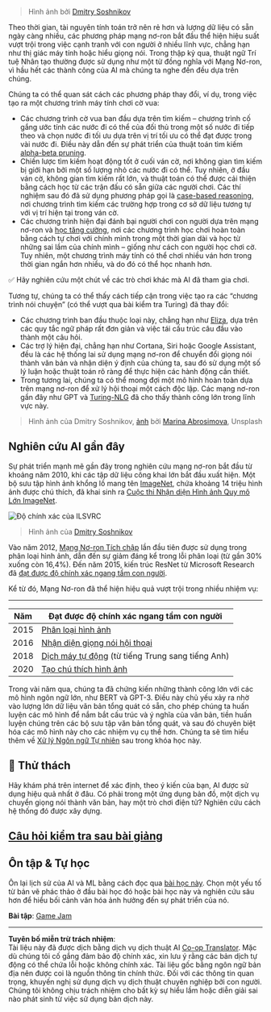 <!--
CO_OP_TRANSLATOR_METADATA:
{
  "original_hash": "5d1cbc67a9690adb5b33adf297794087",
  "translation_date": "2025-08-29T12:32:34+00:00",
  "source_file": "lessons/1-Intro/README.md",
  "language_code": "vi"
}
-->
> Hình ảnh bởi [Dmitry Soshnikov](http://soshnikov.com)

Theo thời gian, tài nguyên tính toán trở nên rẻ hơn và lượng dữ liệu có sẵn ngày càng nhiều, các phương pháp mạng nơ-ron bắt đầu thể hiện hiệu suất vượt trội trong việc cạnh tranh với con người ở nhiều lĩnh vực, chẳng hạn như thị giác máy tính hoặc hiểu giọng nói. Trong thập kỷ qua, thuật ngữ Trí tuệ Nhân tạo thường được sử dụng như một từ đồng nghĩa với Mạng Nơ-ron, vì hầu hết các thành công của AI mà chúng ta nghe đến đều dựa trên chúng.

Chúng ta có thể quan sát cách các phương pháp thay đổi, ví dụ, trong việc tạo ra một chương trình máy tính chơi cờ vua:

* Các chương trình cờ vua ban đầu dựa trên tìm kiếm – chương trình cố gắng ước tính các nước đi có thể của đối thủ trong một số nước đi tiếp theo và chọn nước đi tối ưu dựa trên vị trí tối ưu có thể đạt được trong vài nước đi. Điều này dẫn đến sự phát triển của thuật toán tìm kiếm [alpha-beta pruning](https://en.wikipedia.org/wiki/Alpha%E2%80%93beta_pruning).
* Chiến lược tìm kiếm hoạt động tốt ở cuối ván cờ, nơi không gian tìm kiếm bị giới hạn bởi một số lượng nhỏ các nước đi có thể. Tuy nhiên, ở đầu ván cờ, không gian tìm kiếm rất lớn, và thuật toán có thể được cải thiện bằng cách học từ các trận đấu có sẵn giữa các người chơi. Các thí nghiệm sau đó đã sử dụng phương pháp gọi là [case-based reasoning](https://en.wikipedia.org/wiki/Case-based_reasoning), nơi chương trình tìm kiếm các trường hợp trong cơ sở dữ liệu tương tự với vị trí hiện tại trong ván cờ.
* Các chương trình hiện đại đánh bại người chơi con người dựa trên mạng nơ-ron và [học tăng cường](https://en.wikipedia.org/wiki/Reinforcement_learning), nơi các chương trình học chơi hoàn toàn bằng cách tự chơi với chính mình trong một thời gian dài và học từ những sai lầm của chính mình – giống như cách con người học chơi cờ. Tuy nhiên, một chương trình máy tính có thể chơi nhiều ván hơn trong thời gian ngắn hơn nhiều, và do đó có thể học nhanh hơn.

✅ Hãy nghiên cứu một chút về các trò chơi khác mà AI đã tham gia chơi.

Tương tự, chúng ta có thể thấy cách tiếp cận trong việc tạo ra các “chương trình nói chuyện” (có thể vượt qua bài kiểm tra Turing) đã thay đổi:

* Các chương trình ban đầu thuộc loại này, chẳng hạn như [Eliza](https://en.wikipedia.org/wiki/ELIZA), dựa trên các quy tắc ngữ pháp rất đơn giản và việc tái cấu trúc câu đầu vào thành một câu hỏi.
* Các trợ lý hiện đại, chẳng hạn như Cortana, Siri hoặc Google Assistant, đều là các hệ thống lai sử dụng mạng nơ-ron để chuyển đổi giọng nói thành văn bản và nhận diện ý định của chúng ta, sau đó sử dụng một số lý luận hoặc thuật toán rõ ràng để thực hiện các hành động cần thiết.
* Trong tương lai, chúng ta có thể mong đợi một mô hình hoàn toàn dựa trên mạng nơ-ron để xử lý hội thoại một cách độc lập. Các mạng nơ-ron gần đây như GPT và [Turing-NLG](https://turing.microsoft.com/) đã cho thấy thành công lớn trong lĩnh vực này.

> Hình ảnh của Dmitry Soshnikov, [ảnh](https://unsplash.com/photos/r8LmVbUKgns) bởi [Marina Abrosimova](https://unsplash.com/@abrosimova_marina_foto), Unsplash

## Nghiên cứu AI gần đây

Sự phát triển mạnh mẽ gần đây trong nghiên cứu mạng nơ-ron bắt đầu từ khoảng năm 2010, khi các tập dữ liệu công khai lớn bắt đầu xuất hiện. Một bộ sưu tập hình ảnh khổng lồ mang tên [ImageNet](https://en.wikipedia.org/wiki/ImageNet), chứa khoảng 14 triệu hình ảnh được chú thích, đã khai sinh ra [Cuộc thi Nhận diện Hình ảnh Quy mô Lớn ImageNet](https://image-net.org/challenges/LSVRC/).

![Độ chính xác của ILSVRC](../../../../lessons/1-Intro/images/ilsvrc.gif)

> Hình ảnh của [Dmitry Soshnikov](http://soshnikov.com)

Vào năm 2012, [Mạng Nơ-ron Tích chập](../4-ComputerVision/07-ConvNets/README.md) lần đầu tiên được sử dụng trong phân loại hình ảnh, dẫn đến sự giảm đáng kể trong lỗi phân loại (từ gần 30% xuống còn 16,4%). Đến năm 2015, kiến trúc ResNet từ Microsoft Research đã [đạt được độ chính xác ngang tầm con người](https://doi.org/10.1109/ICCV.2015.123).

Kể từ đó, Mạng Nơ-ron đã thể hiện hiệu quả vượt trội trong nhiều nhiệm vụ:

---

Năm | Đạt được độ chính xác ngang tầm con người
-----|--------
2015 | [Phân loại hình ảnh](https://doi.org/10.1109/ICCV.2015.123)
2016 | [Nhận diện giọng nói hội thoại](https://arxiv.org/abs/1610.05256)
2018 | [Dịch máy tự động](https://arxiv.org/abs/1803.05567) (từ tiếng Trung sang tiếng Anh)
2020 | [Tạo chú thích hình ảnh](https://arxiv.org/abs/2009.13682)

Trong vài năm qua, chúng ta đã chứng kiến những thành công lớn với các mô hình ngôn ngữ lớn, như BERT và GPT-3. Điều này chủ yếu xảy ra nhờ vào lượng lớn dữ liệu văn bản tổng quát có sẵn, cho phép chúng ta huấn luyện các mô hình để nắm bắt cấu trúc và ý nghĩa của văn bản, tiền huấn luyện chúng trên các bộ sưu tập văn bản tổng quát, và sau đó chuyên biệt hóa các mô hình này cho các nhiệm vụ cụ thể hơn. Chúng ta sẽ tìm hiểu thêm về [Xử lý Ngôn ngữ Tự nhiên](../5-NLP/README.md) sau trong khóa học này.

## 🚀 Thử thách

Hãy khám phá trên internet để xác định, theo ý kiến của bạn, AI được sử dụng hiệu quả nhất ở đâu. Có phải trong một ứng dụng bản đồ, một dịch vụ chuyển giọng nói thành văn bản, hay một trò chơi điện tử? Nghiên cứu cách hệ thống đó được xây dựng.

## [Câu hỏi kiểm tra sau bài giảng](https://ff-quizzes.netlify.app/en/ai/quiz/2)

## Ôn tập & Tự học

Ôn lại lịch sử của AI và ML bằng cách đọc qua [bài học này](https://github.com/microsoft/ML-For-Beginners/tree/main/1-Introduction/2-history-of-ML). Chọn một yếu tố từ bản vẽ phác thảo ở đầu bài học đó hoặc bài học này và nghiên cứu sâu hơn để hiểu bối cảnh văn hóa ảnh hưởng đến sự phát triển của nó.

**Bài tập**: [Game Jam](assignment.md)

---

**Tuyên bố miễn trừ trách nhiệm**:  
Tài liệu này đã được dịch bằng dịch vụ dịch thuật AI [Co-op Translator](https://github.com/Azure/co-op-translator). Mặc dù chúng tôi cố gắng đảm bảo độ chính xác, xin lưu ý rằng các bản dịch tự động có thể chứa lỗi hoặc không chính xác. Tài liệu gốc bằng ngôn ngữ bản địa nên được coi là nguồn thông tin chính thức. Đối với các thông tin quan trọng, khuyến nghị sử dụng dịch vụ dịch thuật chuyên nghiệp bởi con người. Chúng tôi không chịu trách nhiệm cho bất kỳ sự hiểu lầm hoặc diễn giải sai nào phát sinh từ việc sử dụng bản dịch này.